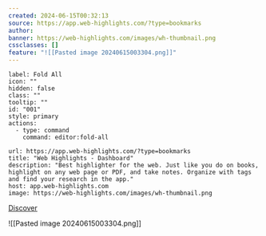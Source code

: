```yaml
---
created: 2024-06-15T00:32:13
source: https://app.web-highlights.com/?type=bookmarks
author: 
banner: https://web-highlights.com/images/wh-thumbnail.png
cssclasses: []
feature: "![[Pasted image 20240615003304.png]]"
---
```


```meta-bind-button
label: Fold All
icon: ""
hidden: false
class: ""
tooltip: ""
id: "001"
style: primary
actions:
  - type: command
    command: editor:fold-all

```

```cardlink
url: https://app.web-highlights.com/?type=bookmarks
title: "Web Highlights - Dashboard"
description: "Best highlighter for the web. Just like you do on books, highlight on any web page or PDF, and take notes. Organize with tags and find your research in the app."
host: app.web-highlights.com
image: https://web-highlights.com/images/wh-thumbnail.png
```
[Discover](https://web-highlights.com/discover "Discover")

![[Pasted image 20240615003304.png]]